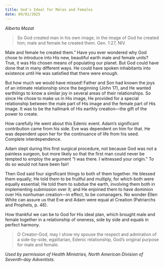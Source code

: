 ```yaml
---
title: God's Ideal for Males and Females
date: 09/01/2025
---
```


_Alberta Mazat_

> <p></p>
> So God created man in his own image, in the image of God he created him; male and female he created them. Gen. 1:27, NIV.

Male and female he created them.” Have you ever wondered why God chose to introduce into His new, beautiful earth male and female units? True, it was His chosen means of populating our planet. But God could have done that in many different ways. He could have spoken inhabitants into existence until He was satisfied that there were enough.

But how much we would have missed! Father and Son had known the joys of an intimate relationship since the beginning (John 17), and He wanted earthlings to know a similar joy in several areas of their relationships. So since He chose to make us in His image, He provided for a special relationship between the male part of His image and the female part of His image. It was to be the hallmark of His earthly creation—the gift of the power to create.

How carefully He went about this Edenic event. Adam’s significant contribution came from his side. Eve was dependent on him for that. He was dependent upon her for the continuance of life from his seed. Complete interdependence.

Adam slept during this first surgical procedure, not because God was not a painless surgeon, but more likely so that the first man could never be tempted to employ the argument “I was there. I witnessed your origin.” To do so would not have been fair!

Then God said four significant things to both of them together. He blessed them equally; He told them to be fruitful and multiply, for which both were equally essential; He told them to subdue the earth, involving them both in implementing submission over it; and He enjoined them to have dominion over His nonhuman creation—in effect, to be comanagers. No wonder Ellen White can assure us that Eve and Adam were equal at Creation (Patriarchs and Prophets, p. 46).

How thankful we can be to God for His ideal plan, which brought male and female together in a relationship of oneness, side by side and equals in perfect harmony.

> <callout></callout>
> O Creator-God, may I show my spouse the respect and admiration of a side-by-side, egalitarian, Edenic relationship, God’s original purpose for male and female.

_Used by permission of Health Ministries, North American Division of Seventh-day Adventists._